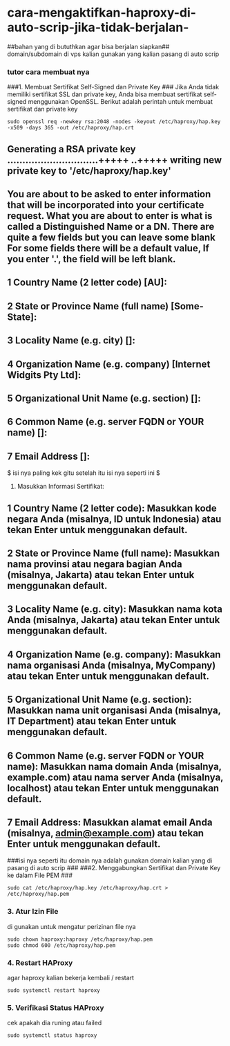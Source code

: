 # cara-mengaktifkan-haproxy-di-auto-scrip-jika-tidak-berjalan-
##bahan yang di bututhkan agar bisa berjalan siapkan##
domain/subdomain di vps kalian gunakan yang kalian pasang di auto scrip 
### tutor cara membuat nya ##
###1. Membuat Sertifikat Self-Signed dan Private Key ###
Jika Anda tidak memiliki sertifikat SSL dan private key, Anda bisa membuat sertifikat self-signed menggunakan OpenSSL. Berikut adalah perintah untuk membuat sertifikat dan private key
```
sudo openssl req -newkey rsa:2048 -nodes -keyout /etc/haproxy/hap.key -x509 -days 365 -out /etc/haproxy/hap.crt
```
Generating a RSA private key
..............................+++++
..+++++
writing new private key to '/etc/haproxy/hap.key'
-----
You are about to be asked to enter information that will be incorporated
into your certificate request.
What you are about to enter is what is called a Distinguished Name or a DN.
There are quite a few fields but you can leave some blank
For some fields there will be a default value,
If you enter '.', the field will be left blank.
-----

## 1 Country Name (2 letter code) [AU]:
## 2 State or Province Name (full name) [Some-State]:
## 3 Locality Name (e.g. city) []:
## 4 Organization Name (e.g. company) [Internet Widgits Pty Ltd]:
## 5 Organizational Unit Name (e.g. section) []:
## 6 Common Name (e.g. server FQDN or YOUR name) []:
## 7 Email Address []:

$ isi nya paling kek gitu setelah itu isi nya seperti ini $
1. Masukkan Informasi Sertifikat:
## 1 Country Name (2 letter code): Masukkan kode negara Anda (misalnya, ID untuk Indonesia) atau tekan Enter untuk menggunakan default.
## 2 State or Province Name (full name): Masukkan nama provinsi atau negara bagian Anda (misalnya, Jakarta) atau tekan Enter untuk menggunakan default.
## 3 Locality Name (e.g. city): Masukkan nama kota Anda (misalnya, Jakarta) atau tekan Enter untuk menggunakan default.
## 4 Organization Name (e.g. company): Masukkan nama organisasi Anda (misalnya, MyCompany) atau tekan Enter untuk menggunakan default.
## 5 Organizational Unit Name (e.g. section): Masukkan nama unit organisasi Anda (misalnya, IT Department) atau tekan Enter untuk menggunakan default.
## 6 Common Name (e.g. server FQDN or YOUR name): Masukkan nama domain Anda (misalnya, example.com) atau nama server Anda (misalnya, localhost) atau tekan Enter untuk menggunakan default.
## 7 Email Address: Masukkan alamat email Anda (misalnya, admin@example.com) atau tekan Enter untuk menggunakan default.
###isi nya seperti itu domain nya adalah gunakan domain kalian yang di pasang di auto scrip ###
###2. Menggabungkan Sertifikat dan Private Key ke dalam File PEM ###
```
sudo cat /etc/haproxy/hap.key /etc/haproxy/hap.crt > /etc/haproxy/hap.pem
```
### 3. Atur Izin File ### 
di gunakan untuk mengatur perizinan file nya 
```
sudo chown haproxy:haproxy /etc/haproxy/hap.pem
sudo chmod 600 /etc/haproxy/hap.pem
```
### 4. Restart HAProxy ###
agar haproxy kalian bekerja kembali / restart 
```
sudo systemctl restart haproxy
```
### 5. Verifikasi Status HAProxy ###
cek apakah dia runing atau failed 
```
sudo systemctl status haproxy
```



